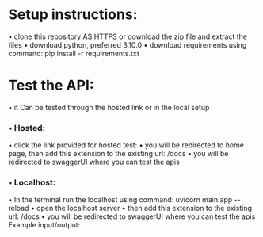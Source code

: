 # **Setup instructions**:
•	clone this repository AS HTTPS or download the zip file and extract the files
•	download python, preferred 3.10.0
•	download requirements using command: pip install -r requirements.txt
# **Test the API**:
•	it Can be tested through the hosted link or in the local setup
### •	Hosted:
•	click the link provided for hosted test:
•	you will be redirected to home page, then add this extension to the existing url: /docs
•	you will be redirected to swaggerUI where you can test the apis
### •	Localhost:
•	In the terminal run the localhost using command: uvicorn main:app --reload
•	open the localhost server
•	then add this extension to the existing url: /docs 
•	you will be redirected to swaggerUI where you can test the apis
Example input/output:



